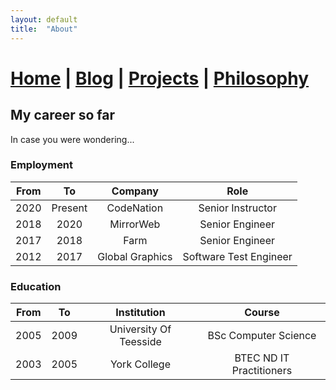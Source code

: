 ```yaml
---
layout: default
title:  "About"
---
```


# [Home](index.markdown) | [Blog](blog.markdown) | [Projects](projects.markdown) | [Philosophy](philosophy.markdown)


## My career so far

In case you were wondering...

### Employment

| From  | To      | Company         | Role                   |
| :---: | :-----: | :-------------: | :--------------------: |
| 2020  | Present | CodeNation      | Senior Instructor      |
| 2018  | 2020    | MirrorWeb       | Senior Engineer        |
| 2017  | 2018    | Farm            | Senior Engineer        |
| 2012  | 2017    | Global Graphics | Software Test Engineer |


### Education

| From  | To      | Institution            | Course                   |
| :---: | :-----: | :--------------------: | :----------------------: |
| 2005  | 2009    | University Of Teesside | BSc Computer Science     |
| 2003  | 2005    | York College           | BTEC ND IT Practitioners |

